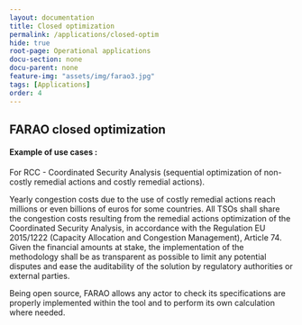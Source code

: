```yaml
---
layout: documentation
title: Closed optimization
permalink: /applications/closed-optim
hide: true
root-page: Operational applications
docu-section: none
docu-parent: none
feature-img: "assets/img/farao3.jpg"
tags: [Applications]
order: 4
---
```


## FARAO closed optimization

#### Example of use cases :

For RCC - Coordinated Security Analysis (sequential optimization of non-costly remedial actions and costly remedial actions). 

Yearly congestion costs due to the use of costly remedial actions reach millions or even billions of euros for some 
countries. All TSOs shall share the congestion costs resulting from the remedial actions optimization of the Coordinated 
Security Analysis, in accordance with the Regulation EU 2015/1222 (Capacity Allocation and Congestion Management), 
Article 74. Given the financial amounts at stake, the implementation of the methodology shall be as transparent as 
possible to limit any potential disputes and ease the auditability of the solution by regulatory authorities or external parties.

Being open source, FARAO allows any actor to check its specifications are properly implemented within the tool and 
to perform its own calculation where needed.
